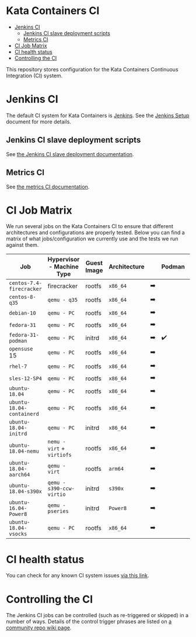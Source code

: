 # Kata Containers CI

* [Jenkins CI](#jenkins-ci)
    * [Jenkins CI slave deployment scripts](#jenkins-ci-slave-deployment-scripts)
    * [Metrics CI](#metrics-ci)
* [CI Job Matrix](#ci-job-matrix)
* [CI health status](#ci-health-status)
* [Controlling the CI](#controlling-the-ci)

This repository stores configuration for the Kata Containers Continuous Integration (CI) system.

# Jenkins CI

The default CI system for Kata Containers is [Jenkins](https://jenkins.io/). See
the [Jenkins Setup](Jenkins_setup.md) document for more details.

## Jenkins CI slave deployment scripts

See [the Jenkins CI slave deployment documentation](deployment/packet/README.md).

## Metrics CI

See [the metrics CI documentation](VMs/metrics/README.md).

# CI Job Matrix

We run several jobs on the Kata Containers CI to ensure that different
architectures and configurations are properly tested. Below you can find a
matrix of what jobs/configuration we currently use and the tests we run
against them.

| Job                     | Hypervisor - Machine Type | Guest Image | Architecture |               | Podman             | Docker             | CRI-O              | Containerd         | Kubernetes         | OpenShift          | Docker stability   | OCI                | network            | `netmon`             | VM-templating      | `shimv2 - containerd` | entropy            | ramdisk            | tracing            |
|-------------------------|---------------------------|-------------|-------------|---------------|--------------------|--------------------|--------------------|--------------------|--------------------|--------------------|--------------------|--------------------|--------------------|--------------------|--------------------|---------------------|--------------------|--------------------|--------------------|
| `centos-7.4-firecracker`  | firecracker               | rootfs      | `x86_64`      | :arrow_right: |                    | :heavy_check_mark: |                    |                    |                    |                    | :heavy_check_mark: | :heavy_check_mark: | :heavy_check_mark: |                    |                    |                     |                    |                    |                    |
| `centos-8-q35`          | `qemu - q35`                | rootfs      | `x86_64`      | :arrow_right: |                    | :heavy_check_mark: |                    |                    | :heavy_check_mark: |                    | :heavy_check_mark: | :heavy_check_mark: | :heavy_check_mark: | :heavy_check_mark: |                    |                     | :heavy_check_mark: | :heavy_check_mark: | :heavy_check_mark: |
| `debian-10`               | `qemu - PC`                 | rootfs      | `x86_64`      | :arrow_right: |                    |                    | :heavy_check_mark: |                    |                    |                    | :heavy_check_mark: | :heavy_check_mark: | :heavy_check_mark: | :heavy_check_mark: |                    |                     | :heavy_check_mark: | :heavy_check_mark: | :heavy_check_mark: |
| `fedora-31`               | `qemu - PC`                 | rootfs      | `x86_64`      | :arrow_right: |                    |                    | :heavy_check_mark: |                    | :heavy_check_mark: | :heavy_check_mark: | :heavy_check_mark: | :heavy_check_mark: | :heavy_check_mark: | :heavy_check_mark: |                    | :heavy_check_mark:  | :heavy_check_mark: | :heavy_check_mark: | :heavy_check_mark: |
| `fedora-31-podman`        | `qemu - PC`                 | initrd      | `x86_64`      | :arrow_right: | :heavy_check_mark: |                    |                    |                    |                     |                    |                    |                    |                    |                    |
| `opensuse` 15             | `qemu - PC`                 | rootfs      | `x86_64`      | :arrow_right: |                    | :heavy_check_mark: | :heavy_check_mark: |                    |                    |                    | :heavy_check_mark: | :heavy_check_mark: | :heavy_check_mark: | :heavy_check_mark: |                    |                     | :heavy_check_mark: | :heavy_check_mark: | :heavy_check_mark: |
| `rhel-7`                  | `qemu - PC`                 | rootfs      | `x86_64`      | :arrow_right: |                    |                    |                    |                    |                    |                    |                    | :heavy_check_mark: | :heavy_check_mark: | :heavy_check_mark: |                    |                     | :heavy_check_mark: | :heavy_check_mark: | :heavy_check_mark: |
| `sles-12-SP4`             | `qemu - PC`                 | rootfs      | `x86_64`      | :arrow_right: |                    |                    |                    |                    |                    |                    | :heavy_check_mark: | :heavy_check_mark: | :heavy_check_mark: | :heavy_check_mark: |                    |                     | :heavy_check_mark: | :heavy_check_mark: | :heavy_check_mark: |
| `ubuntu-18.04`            | `qemu - PC`                 | rootfs      | `x86_64`      | :arrow_right: |                    |                    | :heavy_check_mark: |                    | :heavy_check_mark: |                    | :heavy_check_mark: | :heavy_check_mark: | :heavy_check_mark: | :heavy_check_mark: |                    | :heavy_check_mark:  | :heavy_check_mark: | :heavy_check_mark: | :heavy_check_mark: |
| `ubuntu-18.04-containerd` | `qemu - PC`                 | rootfs      | `x86_64`      | :arrow_right: |                    |                    |                    | :heavy_check_mark: | :heavy_check_mark: |                    |                    |                    |                    |                    |                    |                     |                    |                    |                    |
| `ubuntu-18.04-initrd`     | `qemu - PC`                 | initrd      | `x86_64`      | :arrow_right: |                    | :heavy_check_mark: |                    |                    | :heavy_check_mark: |                    | :heavy_check_mark: | :heavy_check_mark: | :heavy_check_mark: | :heavy_check_mark: | :heavy_check_mark: | :heavy_check_mark:  | :heavy_check_mark: | :heavy_check_mark: | :heavy_check_mark: |
| `ubuntu-18.04-nemu`       | `nemu - virt` + `virtiofs`  | rootfs      | `x86_64`      | :arrow_right: |                    | :heavy_check_mark: |                    |                    |                    |                    | :heavy_check_mark: | :heavy_check_mark: | :heavy_check_mark: |                    |                    |                     |  |  |  |
| `ubuntu-18.04-aarch64`    | `qemu - virt`               | rootfs      | `arm64`       | :arrow_right: |                    | :heavy_check_mark: |                    |                    | :heavy_check_mark: |                    |                    |                    |                    |                    |                    |                     |                    |                    |                    |
| `ubuntu-18.04-s390x`      | `qemu - s390-ccw-virtio`    | initrd      | `s390x`       | :arrow_right: |                    | :heavy_check_mark: |                    |                    |                    |                    |                    |                    |                    |                    |                    |                     |                    |                    |                    |
| `ubuntu-16.04-Power8`     | `qemu - pseries`            | initrd      | `Power8`      | :arrow_right: |                    | :heavy_check_mark: |                    |                    |                    |                    |                    |                    |                    |                    |                    |                     |                    |                    |                    |
| `ubuntu-18.04-vsocks`     | `qemu - PC`                 | rootfs      | `x86_64`      | :arrow_right: |                    | :heavy_check_mark: |                    |                    | :heavy_check_mark: | :heavy_check_mark: | :heavy_check_mark: | :heavy_check_mark: | :heavy_check_mark: | :heavy_check_mark: |                    | :heavy_check_mark:  | :heavy_check_mark: | :heavy_check_mark: | :heavy_check_mark: |

# CI health status

You can check for any known CI system issues [via this link](http://jenkins.katacontainers.io/view/CI%20Status/).

# Controlling the CI

The Jenkins CI jobs can be controlled (such as re-triggered or skipped) in a number of ways. Details of the
control trigger phrases are listed on
[a community repo wiki page](https://github.com/kata-containers/community/wiki/Controlling-the-CI).
